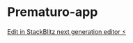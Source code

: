 # Prematuro-app

[Edit in StackBlitz next generation editor ⚡️](https://stackblitz.com/~/github.com/Taotetutin/Prematuro-app)